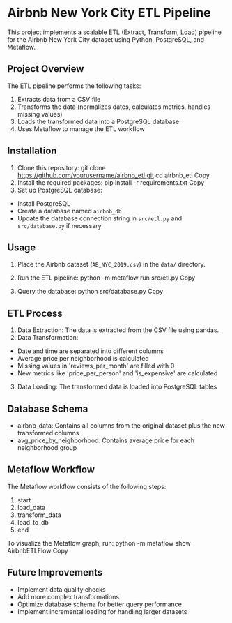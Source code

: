 # Airbnb New York City ETL Pipeline

This project implements a scalable ETL (Extract, Transform, Load) pipeline for the Airbnb New York City dataset using Python, PostgreSQL, and Metaflow.

## Project Overview

The ETL pipeline performs the following tasks:
1. Extracts data from a CSV file
2. Transforms the data (normalizes dates, calculates metrics, handles missing values)
3. Loads the transformed data into a PostgreSQL database
4. Uses Metaflow to manage the ETL workflow

## Installation

1. Clone this repository:
git clone https://github.com/yourusername/airbnb_etl.git
cd airbnb_etl
Copy
2. Install the required packages:
pip install -r requirements.txt
Copy
3. Set up PostgreSQL database:
- Install PostgreSQL
- Create a database named `airbnb_db`
- Update the database connection string in `src/etl.py` and `src/database.py` if necessary

## Usage

1. Place the Airbnb dataset (`AB_NYC_2019.csv`) in the `data/` directory.

2. Run the ETL pipeline:
python -m metaflow run src/etl.py
Copy
3. Query the database:
python src/database.py
Copy
## ETL Process

1. Data Extraction: The data is extracted from the CSV file using pandas.
2. Data Transformation:
- Date and time are separated into different columns
- Average price per neighborhood is calculated
- Missing values in 'reviews_per_month' are filled with 0
- New metrics like 'price_per_person' and 'is_expensive' are calculated
3. Data Loading: The transformed data is loaded into PostgreSQL tables

## Database Schema

- airbnb_data: Contains all columns from the original dataset plus the new transformed columns
- avg_price_by_neighborhood: Contains average price for each neighborhood group

## Metaflow Workflow

The Metaflow workflow consists of the following steps:
1. start
2. load_data
3. transform_data
4. load_to_db
5. end

To visualize the Metaflow graph, run:
python -m metaflow show AirbnbETLFlow
Copy
## Future Improvements

- Implement data quality checks
- Add more complex transformations
- Optimize database schema for better query performance
- Implement incremental loading for handling larger datasets

